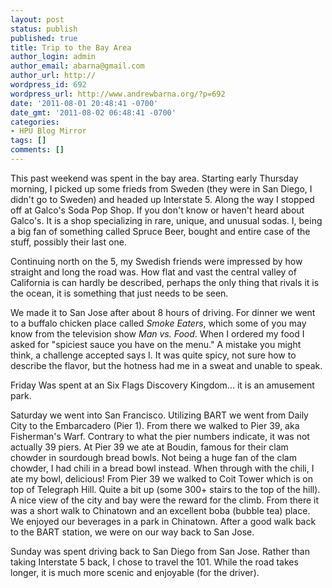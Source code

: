 ```yaml
---
layout: post
status: publish
published: true
title: Trip to the Bay Area
author_login: admin
author_email: abarna@gmail.com
author_url: http://
wordpress_id: 692
wordpress_url: http://www.andrewbarna.org/?p=692
date: '2011-08-01 20:48:41 -0700'
date_gmt: '2011-08-02 06:48:41 -0700'
categories:
- HPU Blog Mirror
tags: []
comments: []
---
```

This past weekend was spent in the bay area. Starting early Thursday morning, I picked up some frieds from Sweden (they were in San Diego, I didn't go to Sweden) and headed up Interstate 5. Along the way I stopped off at Galco's Soda Pop Shop. If you don't know or haven't heard about Galco's. It is a shop specializing in rare, unique, and unusual sodas. I, being a big fan of something called Spruce Beer, bought and entire case of the stuff, possibly their last one.

Continuing north on the 5, my Swedish friends were impressed by how straight and long the road was. How flat and vast the central valley of California is can hardly be described, perhaps the only thing that rivals it is the ocean, it is something that just needs to be seen.

We made it to San Jose after about 8 hours of driving. For dinner we went to a buffalo chicken place called *Smoke Eaters*, which some of you may know from the television show *Man vs. Food*. When I ordered my food I asked for "spiciest sauce you have on the menu." A mistake you might think, a challenge accepted says I. It was quite spicy, not sure how to describe the flavor, but the hotness had me in a sweat and unable to speak.

Friday Was spent at an Six Flags Discovery Kingdom... it is an amusement park.

Saturday we went into San Francisco. Utilizing BART we went from Daily City to the Embarcadero (Pier 1). From there we walked to Pier 39, aka Fisherman's Warf. Contrary to what the pier numbers indicate, it was not actually 39 piers. At Pier 39 we ate at Boudin, famous for their clam chowder in sourdough bread bowls. Not being a huge fan of the clam chowder, I had chili in a bread bowl instead. When through with the chili, I ate my bowl, delicious! From Pier 39 we walked to Coit Tower which is on top of Telegraph Hill. Quite a bit up (some 300+ stairs to the top of the hill). A nice view of the city and bay were the reward for the climb. From there it was a short walk to Chinatown and an excellent boba (bubble tea) place. We enjoyed our beverages in a park in Chinatown. After a good walk back to the BART station, we were on our way back to San Jose.

Sunday was spent driving back to San Diego from San Jose. Rather than taking Interstate 5 back, I chose to travel the 101. While the road takes longer, it is much more scenic and enjoyable (for the driver).
